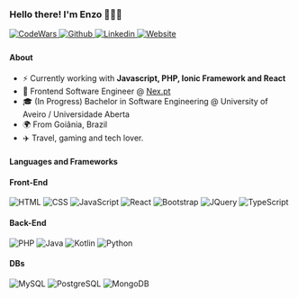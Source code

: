### Hello there! I'm Enzo 👩🏽‍💻

<a href="https://www.codewars.com/users/mrpsk1337" target="_blank">
<img src="https://img.shields.io/badge/Codewars-B1361E?style=for-the-badge&logo=Codewars&logoColor=white" alt="CodeWars" style="margin-bottom: 5px;" />
</a>

<a href="https://enzo-psk.github.io" target="_blank">
<img src="https://img.shields.io/badge/website-%2324292e.svg?&style=for-the-badge&logo=google-chrome&logoColor=white&color=C67F55" alt="Github" style="margin-bottom: 5px;" />
</a>


<a href="https://www.linkedin.com/in/enzo-borges-112843155/" target="_blank">
<img src="https://img.shields.io/badge/LinkedIn-0077B5?style=for-the-badge&logo=linkedin&logoColor=white" alt="Linkedin" style="margin-bottom: 5px;" />
</a>

<a href="https://github.com/Enzo-PsK" target="_blank">
<img src="https://img.shields.io/badge/GitHub-100000?style=for-the-badge&logo=github&logoColor=white" alt="Website" style="margin-bottom: 5px;" />
</a>

#### About

- ⚡️    Currently working with **Javascript, PHP, Ionic Framework and React**
- 💼    Frontend Software Engineer @ <a href="https://www.nex.pt" target="_blank">Nex.pt</a>
- 🎓    (In Progress) Bachelor in Software Engineering @ University of Aveiro / Universidade Aberta
- 🌍    From Goiânia, Brazil
- ✈️     Travel, gaming and tech lover.




#### Languages and Frameworks

#### Front-End
<div>
  <img src="https://img.shields.io/badge/HTML5-E34F26?style=for-the-badge&logo=html5&logoColor=white" alt="HTML" style="" />
  <img src="https://img.shields.io/badge/CSS3-1572B6?style=for-the-badge&logo=css3&logoColor=white" alt="CSS" style="" />
  <img src="https://img.shields.io/badge/JavaScript-F7DF1E?style=for-the-badge&logo=JavaScript&logoColor=white" alt="JavaScript" style="" />
  <img src="https://img.shields.io/badge/React-20232A?style=for-the-badge&logo=react&logoColor=61DAFB" alt="React" style="" />
  <img src="https://img.shields.io/badge/Bootstrap-563D7C?style=for-the-badge&logo=bootstrap&logoColor=white" alt="Bootstrap" style="" />
  <img src="https://img.shields.io/badge/jQuery-0769AD?style=for-the-badge&logo=jquery&logoColor=white" alt="JQuery" style="" />
  <img src="https://img.shields.io/badge/TypeScript-007ACC?style=for-the-badge&logo=typescript&logoColor=white" alt="TypeScript" style="" />
</div>

#### Back-End

<div>
   <img src="https://img.shields.io/badge/PHP-777BB4?style=for-the-badge&logo=php&logoColor=white"  alt="PHP" style="" />
   <img src="https://img.shields.io/badge/Java-ED8B00?style=for-the-badge&logo=openjdk&logoColor=white" alt="Java" style="" />
   <img src="https://img.shields.io/badge/Kotlin-0095D5?&style=for-the-badge&logo=kotlin&logoColor=white" alt="Kotlin" style="" />
   <img src="https://img.shields.io/badge/Python-14354C?style=for-the-badge&logo=python&logoColor=white" alt="Python" style="" />
   </div>
   
#### DBs

<div>
   <img src="https://img.shields.io/badge/MySQL-00000F?style=for-the-badge&logo=mysql&logoColor=white" alt="MySQL" style="" />
   <img src="https://img.shields.io/badge/PostgreSQL-316192?style=for-the-badge&logo=postgresql&logoColor=white" alt="PostgreSQL" style="" />
   <img src="https://img.shields.io/badge/MongoDB-4EA94B?style=for-the-badge&logo=mongodb&logoColor=white" alt="MongoDB" style="" />
   </div>
